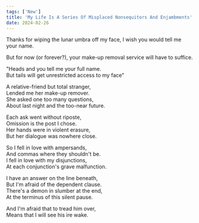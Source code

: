 ```yaml
---
tags: ['New']
title: 'My Life Is A Series Of Misplaced Nonsequitors And Enjambments'
date: 2024-02-26
---
```


Thanks for wiping the lunar umbra off my face, I wish you would tell me your name.

But for now (or forever?), your make-up removal service will have to suffice.

"Heads and you tell me your full name.  
But tails will get unrestricted access to my face"

A relative-friend but total stranger,  
Lended me her make-up remover.  
She asked one too many questions,  
About last night and the too-near future.

Each ask went without riposte,  
Omission is the post I chose.  
Her hands were in violent erasure,  
But her dialogue was nowhere close.

So I fell in love with ampersands,  
And commas where they shouldn't be.  
I fell in love with my disjunctions,  
At each conjunction's grave malfunction.

I have an answer on the line beneath,  
But I'm afraid of the dependent clause.  
There's a demon in slumber at the end,  
At the terminus of this silent pause.

And I'm afraid that to tread him over,  
Means that I will see his ire wake.
